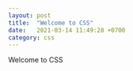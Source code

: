 ```yaml
---
layout: post
title:  "Welcome to CSS"
date:   2021-03-14 11:49:28 +0700
category: css
---
```

Welcome to CSS
